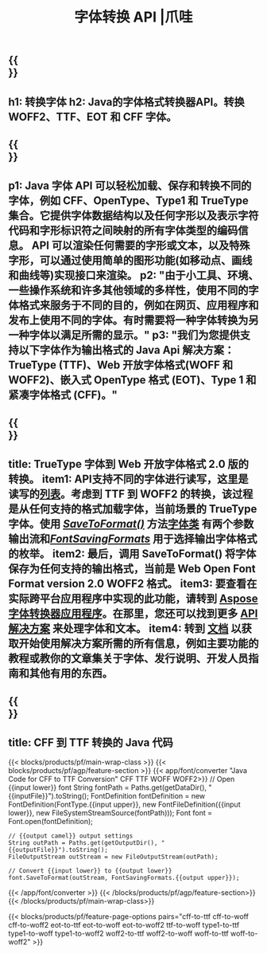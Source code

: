 ﻿---
translation: true
template: /_templates/conversion-java.md
title: 字体转换 API |爪哇
url: /java/conversion/
description: Java 字体文件转换功能。只需几行 Java 代码即可转换 CFF、EOT、WOFF、TTF 和 Type 1 等不同字体。
keywords: 转换字体Java，字体转换Java，字体转换Java
family: font
platformtag: java
feature: conversion
---

{{<section banner>}}
---
h1: 转换字体
h2: Java的字体格式转换器API。转换 WOFF2、TTF、EOT 和 CFF 字体。
---

{{<section overview>}}
---
p1: Java 字体 API 可以轻松加载、保存和转换不同的字体，例如 CFF、OpenType、Type1 和 TrueType 集合。它提供字体数据结构以及任何字形以及表示字符代码和字形标识符之间映射的所有字体类型的编码信​​息。 API 可以渲染任何需要的字形或文本，以及特殊字形，可以通过使用简单的图形功能(如移动点、画线和曲线等)实现接口来渲染。
p2: "由于小工具、环境、一些操作系统和许多其他领域的多样性，使用不同的字体格式来服务于不同的目的，例如在网页、应用程序和发布上使用不同的字体。有时需要将一种字体转换为另一种字体以满足所需的显示。"
p3: "我们为您提供支持以下字体作为输出格式的 Java Api 解决方案：TrueType (TTF)、Web 开放字体格式(WOFF 和 WOFF2)、嵌入式 OpenType 格式 (EOT)、Type 1 和紧凑字体格式 (CFF)。"
---

{{<section feature1>}}
---
title: TrueType 字体到 Web 开放字体格式 2.0 版的转换。
item1: API支持不同的字体进行读写，这里是读写的[列表](https://docs.aspose.com/font/java/convert/#formats-supported-for-reading-andor-writing)。考虑到 TTF 到 WOFF2 的转换，该过程是从任何支持的格式加载字体，当前场景的 TrueType 字体。使用 [*SaveToFormat()*](https://reference.aspose.com/font/java/com.aspose.font/Font#saveToFormat-java.io.OutputStream-com.aspose.font.FontSavingFormats-) 方法[字体类](https://reference.aspose.com/font/java/com.aspose.font/Font#save-java.lang.String-) 有两个参数输出流和[*FontSavingFormats*](https://reference.aspose.com/font/java/com.aspose.font/FontSavingFormats) 用于选择输出字体格式的枚举。
item2: 最后，调用 SaveToFormat() 将字体保存为任何支持的输出格式，当前是 Web Open Font Format version 2.0 WOFF2 格式。
item3: 要查看在实际跨平台应用程序中实现的此功能，请转到 [Aspose 字体转换器应用程序](https://products.aspose.app/font/conversion)。在那里，您还可以找到更多 [API 解决方案](https://products.aspose.app/font/applications) 来处理字体和文本。
item4: 转到 [文档](https://docs.aspose.com/font/net/) 以获取开始使用解决方案所需的所有信息，例如主要功能的教程或教你的文章集关于字体、发行说明、开发人员指南和其他有用的东西。
---

{{<section codeexample>}}
---
title: CFF 到 TTF 转换的 Java 代码
---

{{< blocks/products/pf/main-wrap-class >}}
{{< blocks/products/pf/agp/feature-section >}}
{{< app/font/converter "Java Code for CFF to TTF Conversion" CFF TTF WOFF WOFF2>}}
    // Open {{input lower}} font
    String fontPath = Paths.get(getDataDir(), "{{inputFile}}").toString();
    FontDefinition fontDefinition = new FontDefinition(FontType.{{input upper}}, new FontFileDefinition({{input lower}}, new FileSystemStreamSource(fontPath)));
    Font font = Font.open(fontDefinition);

    // {{output camel}} output settings
    String outPath = Paths.get(getOutputDir(), "{{outputFile}}").toString();
    FileOutputStream outStream = new FileOutputStream(outPath);

    // Convert {{input lower}} to {{output lower}}
    font.SaveToFormat(outStream, FontSavingFormats.{{output upper}});
{{< /app/font/converter >}}
{{< /blocks/products/pf/agp/feature-section>}}
{{< /blocks/products/pf/main-wrap-class>}}

{{< blocks/products/pf/feature-page-options pairs="cff-to-ttf cff-to-woff cff-to-woff2 eot-to-ttf eot-to-woff eot-to-woff2 ttf-to-woff type1-to-ttf type1-to-woff type1-to-woff2 woff2-to-ttf woff2-to-woff woff-to-ttf woff-to-woff2" >}}